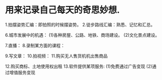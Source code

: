 # 用来记录自己每天的奇思妙想.

1.拍摆姿势汇编：即拍照的时候摆姿势。
2.徒步路线汇编：熟悉、记忆和汇总。

6.城市发展中的机遇：
(1)各种房屋、公路、地铁、商场建设。
(2)文化景点建设。

7.直播：
8.录制某方面的课程：

9.写文章：
10.拍视频：
11.购买无人售货机机出售商品
  
12.购买商标、土地使用权出租
13.软件提供某项服务:
  (1)免费通过广告变现
  (2)通过增值服务变现

#   





